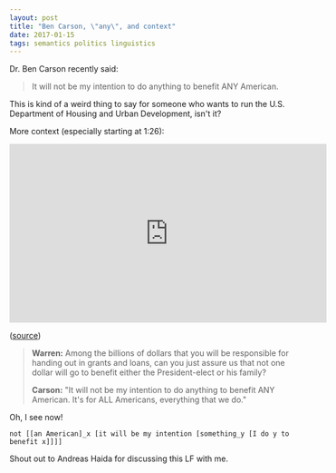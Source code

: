 ```yaml
---
layout: post
title: "Ben Carson, \"any\", and context"
date: 2017-01-15
tags: semantics politics linguistics
---
```


Dr. Ben Carson recently said:

>It will not be my intention to do anything to benefit ANY American.

This is kind of a weird thing to say for someone who wants to run the U.S.
Department of Housing and Urban Development, isn't it?

More context (especially starting at 1:26):

<iframe src="https://www.facebook.com/plugins/video.php?href=https%3A%2F%2Fwww.facebook.com%2Fsenatorelizabethwarren%2Fvideos%2Fvb.131559043673264%2F709256119236884%2F%3Ftype%3D3&show_text=0&width=560" width="560" height="315" style="border:none;overflow:hidden" scrolling="no" frameborder="0" allowTransparency="true" allowFullScreen="true"></iframe>

([source][src])

>**Warren:** Among the billions of dollars that you will be responsible for
>handing out in grants and loans, can you just assure us that not one dollar
>will go to benefit either the President-elect or his family?
>
>**Carson:** "It will not be my intention to do anything to benefit ANY
>American. It's for ALL Americans, everything that we do."

Oh, I see now!

```none
not [[an American]_x [it will be my intention [something_y [I do y to benefit x]]]]
```

Shout out to Andreas Haida for discussing this LF with me.

[src]: https://www.facebook.com/senatorelizabethwarren/videos/vb.131559043673264/709256119236884/?type=2&theater
